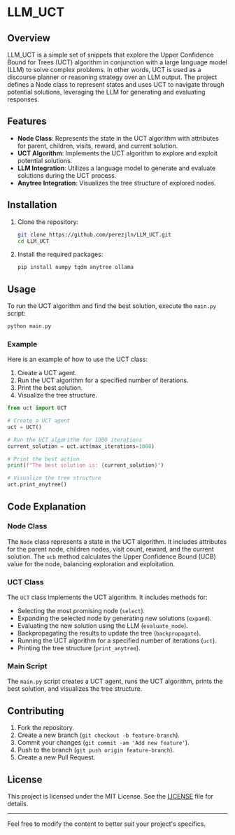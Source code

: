 # LLM_UCT

## Overview
LLM_UCT is a simple set of snippets that explore the Upper Confidence Bound for Trees (UCT) algorithm in conjunction with a large language model (LLM) to solve complex problems. 
In other words, UCT is used as a discourse planner or reasoning strategy over an LLM output.
The project defines a Node class to represent states and uses UCT to navigate through potential solutions, leveraging the LLM for generating and evaluating responses.

## Features
- **Node Class**: Represents the state in the UCT algorithm with attributes for parent, children, visits, reward, and current solution.
- **UCT Algorithm**: Implements the UCT algorithm to explore and exploit potential solutions.
- **LLM Integration**: Utilizes a language model to generate and evaluate solutions during the UCT process.
- **Anytree Integration**: Visualizes the tree structure of explored nodes.

## Installation
1. Clone the repository:
    ```bash
    git clone https://github.com/perezjln/LLM_UCT.git
    cd LLM_UCT
    ```
2. Install the required packages:
    ```bash
    pip install numpy tqdm anytree ollama
    ```

## Usage
To run the UCT algorithm and find the best solution, execute the `main.py` script:
```bash
python main.py
```

### Example
Here is an example of how to use the UCT class:

1. Create a UCT agent.
2. Run the UCT algorithm for a specified number of iterations.
3. Print the best solution.
4. Visualize the tree structure.

```python
from uct import UCT

# Create a UCT agent
uct = UCT()

# Run the UCT algorithm for 1000 iterations
current_solution = uct.uct(max_iterations=1000)

# Print the best action
print(f"The best solution is: {current_solution}")

# Visualize the tree structure
uct.print_anytree()
```

## Code Explanation

### Node Class
The `Node` class represents a state in the UCT algorithm. It includes attributes for the parent node, children nodes, visit count, reward, and the current solution. The `ucb` method calculates the Upper Confidence Bound (UCB) value for the node, balancing exploration and exploitation.

### UCT Class
The `UCT` class implements the UCT algorithm. It includes methods for:
- Selecting the most promising node (`select`).
- Expanding the selected node by generating new solutions (`expand`).
- Evaluating the new solution using the LLM (`evaluate_node`).
- Backpropagating the results to update the tree (`backpropagate`).
- Running the UCT algorithm for a specified number of iterations (`uct`).
- Printing the tree structure (`print_anytree`).

### Main Script
The `main.py` script creates a UCT agent, runs the UCT algorithm, prints the best solution, and visualizes the tree structure.

## Contributing
1. Fork the repository.
2. Create a new branch (`git checkout -b feature-branch`).
3. Commit your changes (`git commit -am 'Add new feature'`).
4. Push to the branch (`git push origin feature-branch`).
5. Create a new Pull Request.

## License
This project is licensed under the MIT License. See the [LICENSE](LICENSE) file for details.

---

Feel free to modify the content to better suit your project's specifics.